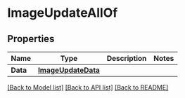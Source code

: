 # ImageUpdateAllOf

## Properties

Name | Type | Description | Notes
------------ | ------------- | ------------- | -------------
**Data** | [**ImageUpdateData**](image_update_data.md) |  | 

[[Back to Model list]](../README.md#documentation-for-models) [[Back to API list]](../README.md#documentation-for-api-endpoints) [[Back to README]](../README.md)


